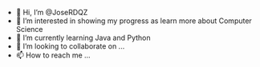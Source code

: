 - 👋 Hi, I’m @JoseRDQZ
- 👀 I’m interested in showing my progress as learn more about Computer Science
- 🌱 I’m currently learning Java and Python
- 💞️ I’m looking to collaborate on ...
- 📫 How to reach me ...

<!---
JoseRDQZ/JoseRDQZ is a ✨ special ✨ repository because its `README.md` (this file) appears on your GitHub profile.
You can click the Preview link to take a look at your changes.
--->
